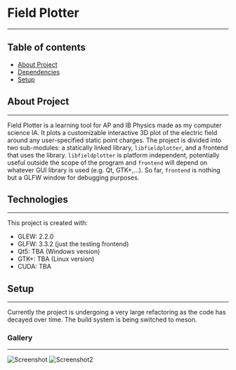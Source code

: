# Field Plotter
---

## Table of contents

* [About Project](#general-info)
* [Dependencies](#technologies)
* [Setup](#setup)

## About Project
---
Field Plotter is a learning tool for AP and IB Physics made as my computer science IA. It plots a customizable interactive 3D plot of the electric field around any user-specified static point charges. The project is divided into two sub-modules: a statically linked library, `libfieldplotter`, and a frontend that uses the library. `libfieldplotter` is platform independent, potentially useful outside the scope of the program and `frontend` will depend on whatever GUI library is used (e.g. Qt, GTK+,...). So far, `frontend` is nothing but a GLFW window for debugging purposes.
	
## Technologies
---
This project is created with:
* GLEW: 2.2.0
* GLFW: 3.3.2 (just the testing frontend)
* Qt5: TBA (Windows version)
* GTK+: TBA (Linux version)
* CUDA: TBA


## Setup
---
Currently the project is undergoing a very large refactoring as the code has decayed over time. The build system is being switched to meson.

### Gallery
---
![Screenshot](https://i.imgur.com/ALwgeFy.png)
![Screenshot2](https://i.imgur.com/vSQkmAr.png)
